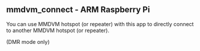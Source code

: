 mmdvm_connect - ARM Raspberry Pi
--------------------------------------
You can use MMDVM hotspot (or repeater) with this app to directly connect to another MMDVM hotspot (or repeater).

(DMR mode only)


